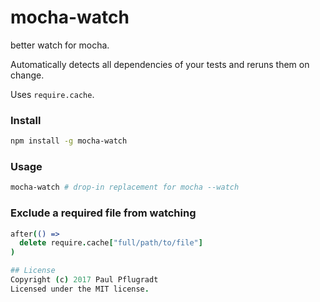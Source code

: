 # mocha-watch

better watch for mocha.

Automatically detects all dependencies of your tests and reruns them on change.

Uses `require.cache`.

### Install

```sh
npm install -g mocha-watch
```

### Usage

```sh
mocha-watch # drop-in replacement for mocha --watch
```

### Exclude a required file from watching

```coffee
after(() =>
  delete require.cache["full/path/to/file"]
)

## License
Copyright (c) 2017 Paul Pflugradt
Licensed under the MIT license.
